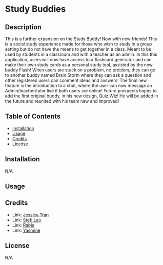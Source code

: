 # Study Buddies

## Description
This is a further expansion on the Study Buddy! Now with new friends! This is a social study experience made for those who wish to study in a group setting but do not have the means to get together in a class. Meant to be used by students in a classroom and with a teacher as an admin. In this this application, users will now have access to a flashcard generator and can make their own study cards as a personal study tool, assisted by the new buddy Flash! When users are stuck on a problem, no problem, they can go to another buddy named Brain Storm where they can ask a question and other registered users can comment ideas and answers! The final new feature is the introduction to a chat, where the user can now message an Admin/teacher/tutor live if both users are online! Future prospects hopes to add the first original buddy, in his new design, Quiz Wiz! He will be added in the future and reunited with his team new and improved!


## Table of Contents

- [Installation](#installation)
- [Usage](#usage)
- [Credits](#credits)
- [License](#license)

## Installation

N/A

## Usage



## Credits

- Link: [Jessica Tran](https://github.com/jessikea 'Github page for Jess Tran')
- Link: [Stefi Lao](https://github.com/ssnakeoil 'Github page for Stefi Lao')
- Link: [Rabia](https://github.com/rabia-desing 'Github page for Rabia')
- Link: [Yasmine](https://github.com/yasmineashoush5 'Github page for Yasmine ')

## License

N/A
